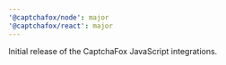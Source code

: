 ```yaml
---
'@captchafox/node': major
'@captchafox/react': major
---
```


Initial release of the CaptchaFox JavaScript integrations.
